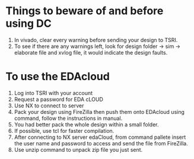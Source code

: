 # Things to beware of and before using DC
1. In vivado, clear every warning before sending your design to TSRI.
2. To see if there are any warnings left, look for design folder -> sim -> elaborate file and xvlog file, it would indicate the design faults.

# To use the EDAcloud
1. Log into TSRI with your account
2. Request a password for EDA cLOUD
3. Use NX to connect to server
4. Pack your design using FireZilla then push them onto EDAcloud using command, follow the instructions in manual.
5. You had better pack the whole design within a small folder.
6. If possible, use tcl for faster compilation.
7. After connecting to NX server edaCloud, from command pallete insert the user name and password to access and send the file from FireZilla.
8. Use unzip command to unpack zip file you just sent.
